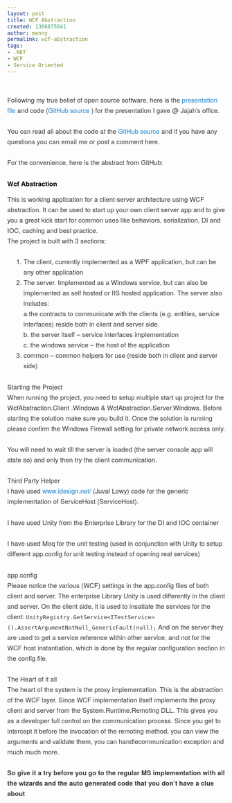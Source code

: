 ```yaml
---
layout: post
title: WCF Abstraction
created: 1366875041
author: menny
permalink: wcf-abstraction
tags:
- .NET
- WCF
- Service Oriented
---
```

<p>&nbsp;</p>
<p style="border: 0px; font-family: 'Helvetica Neue', Helvetica, Arial, sans-serif; font-size: 15px; margin: 0px 0px 1.625em; outline: 0px; padding: 0px; vertical-align: baseline; color: rgb(55, 55, 55); line-height: 24px;">Following my true belief of open source software, here is the&nbsp;<a href="http://sdrv.ms/14eHI1u" style="border: 0px; font-family: inherit; font-style: inherit; margin: 0px; outline: 0px; padding: 0px; vertical-align: baseline; color: rgb(25, 130, 209); text-decoration: none;">presentation file</a>&nbsp;and code (<a href="https://github.com/onemenny/WcfAbstraction" style="border: 0px; font-family: inherit; font-style: inherit; margin: 0px; outline: 0px; padding: 0px; vertical-align: baseline; color: rgb(25, 130, 209); text-decoration: none;">GitHub source&nbsp;</a>) for the presentation I gave @ Jajah&rsquo;s office.</p>
<p style="border: 0px; font-family: 'Helvetica Neue', Helvetica, Arial, sans-serif; font-size: 15px; margin: 0px 0px 1.625em; outline: 0px; padding: 0px; vertical-align: baseline; color: rgb(55, 55, 55); line-height: 24px;">You can read all about the code at the&nbsp;<a href="https://github.com/onemenny/WcfAbstraction" style="border: 0px; font-family: inherit; font-style: inherit; margin: 0px; outline: 0px; padding: 0px; vertical-align: baseline; color: rgb(25, 130, 209); text-decoration: none;">GitHub source&nbsp;</a>and if you have any questions you can email me or post a comment here.</p>
<p style="border: 0px; font-family: 'Helvetica Neue', Helvetica, Arial, sans-serif; font-size: 15px; margin: 0px 0px 1.625em; outline: 0px; padding: 0px; vertical-align: baseline; color: rgb(55, 55, 55); line-height: 24px;">For the convenience, here is the abstract from GitHub:</p>
<h1 style="border: 0px; font-family: 'Helvetica Neue', Helvetica, Arial, sans-serif; font-size: 15px; margin: 0px 0px 0.8125em; outline: 0px; padding: 0px; vertical-align: baseline; clear: both; color: rgb(0, 0, 0); line-height: 24px;">
	Wcf Abstraction</h1>
<h4 style="border: 0px; font-family: 'Helvetica Neue', Helvetica, Arial, sans-serif; font-size: 15px; font-weight: inherit; margin: 0px; outline: 0px; padding: 0px; vertical-align: baseline; clear: both; color: rgb(55, 55, 55); line-height: 24px;">
	<a name="this-is-working-application-for-a-client" style="border: 0px; font-family: inherit; font-style: inherit; margin: 0px; outline: 0px; padding: 0px; vertical-align: baseline; color: rgb(25, 130, 209);"></a>This is working application for a client-server architecture using WCF abstraction. It can be used to start up your own client server app and to give you a great kick start for common uses like behaviors, serialization, DI and IOC, caching and best practice.</h4>
<p style="border: 0px; font-family: 'Helvetica Neue', Helvetica, Arial, sans-serif; font-size: 15px; margin: 0px 0px 1.625em; outline: 0px; padding: 0px; vertical-align: baseline; color: rgb(55, 55, 55); line-height: 24px;">The project is built with 3 sections:</p>
<ol style="border: 0px; font-family: 'Helvetica Neue', Helvetica, Arial, sans-serif; font-size: 15px; margin: 0px 0px 1.625em 2.5em; outline: 0px; padding-right: 0px; padding-left: 0px; vertical-align: baseline; list-style-position: initial; list-style-image: initial; color: rgb(55, 55, 55); line-height: 24px;">
	<li style="border: 0px; font-family: inherit; font-style: inherit; margin: 0px; outline: 0px; padding: 0px; vertical-align: baseline;">
		The client, currently implemented as a WPF application, but can be any other application</li>
	<li style="border: 0px; font-family: inherit; font-style: inherit; margin: 0px; outline: 0px; padding: 0px; vertical-align: baseline;">
		The server. Implemented as a Windows service, but can also be implemented as self hosted or IIS hosted application. The server also includes:<br />
		a.the contracts to communicate with the clients (e.g. entities, service interfaces) reside both in client and server side.<br />
		b. the server itself &ndash; service interfaces implementation<br />
		c. the windows service &ndash; the host of the application</li>
	<li style="border: 0px; font-family: inherit; font-style: inherit; margin: 0px; outline: 0px; padding: 0px; vertical-align: baseline;">
		common &ndash; common helpers for use (reside both in client and server side)</li>
</ol>
<h4 style="border: 0px; font-family: 'Helvetica Neue', Helvetica, Arial, sans-serif; font-size: 15px; font-weight: inherit; margin: 0px; outline: 0px; padding: 0px; vertical-align: baseline; clear: both; color: rgb(55, 55, 55); line-height: 24px;">
	<a name="starting-the-project" style="border: 0px; font-family: inherit; font-style: inherit; margin: 0px; outline: 0px; padding: 0px; vertical-align: baseline; color: rgb(25, 130, 209);"></a>Starting the Project</h4>
<p style="border: 0px; font-family: 'Helvetica Neue', Helvetica, Arial, sans-serif; font-size: 15px; margin: 0px 0px 1.625em; outline: 0px; padding: 0px; vertical-align: baseline; color: rgb(55, 55, 55); line-height: 24px;">When running the project, you need to setup multiple start up project for the WcfAbstraction.Client .Windows &amp; WcfAbstraction.Server.Windows. Before starting the solution make sure you build it. Once the solution is running please confirm the Windows Firewall setting for private network access only.</p>
<p style="border: 0px; font-family: 'Helvetica Neue', Helvetica, Arial, sans-serif; font-size: 15px; margin: 0px 0px 1.625em; outline: 0px; padding: 0px; vertical-align: baseline; color: rgb(55, 55, 55); line-height: 24px;">You will need to wait till the server is loaded (the server console app will state so) and only then try the client communication.</p>
<h4 style="border: 0px; font-family: 'Helvetica Neue', Helvetica, Arial, sans-serif; font-size: 15px; font-weight: inherit; margin: 0px; outline: 0px; padding: 0px; vertical-align: baseline; clear: both; color: rgb(55, 55, 55); line-height: 24px;">
	<a name="third-party-helper" style="border: 0px; font-family: inherit; font-style: inherit; margin: 0px; outline: 0px; padding: 0px; vertical-align: baseline; color: rgb(25, 130, 209);"></a>Third Party Helper</h4>
<p style="border: 0px; font-family: 'Helvetica Neue', Helvetica, Arial, sans-serif; font-size: 15px; margin: 0px 0px 1.625em; outline: 0px; padding: 0px; vertical-align: baseline; color: rgb(55, 55, 55); line-height: 24px;">I have used&nbsp;<a href="http://www.idesign.net/" style="border: 0px; font-family: inherit; font-style: inherit; margin: 0px; outline: 0px; padding: 0px; vertical-align: baseline; color: rgb(25, 130, 209); text-decoration: none;">www.idesign.net/</a>&nbsp;(Juval Lowy) code for the generic implementation of ServiceHost (ServiceHost).</p>
<p style="border: 0px; font-family: 'Helvetica Neue', Helvetica, Arial, sans-serif; font-size: 15px; margin: 0px 0px 1.625em; outline: 0px; padding: 0px; vertical-align: baseline; color: rgb(55, 55, 55); line-height: 24px;">I have used Unity from the Enterprise Library for the DI and IOC container</p>
<p style="border: 0px; font-family: 'Helvetica Neue', Helvetica, Arial, sans-serif; font-size: 15px; margin: 0px 0px 1.625em; outline: 0px; padding: 0px; vertical-align: baseline; color: rgb(55, 55, 55); line-height: 24px;">I have used Moq for the unit testing (used in conjunction with Unity to setup different app.config for unit testing instead of opening real services)</p>
<h4 style="border: 0px; font-family: 'Helvetica Neue', Helvetica, Arial, sans-serif; font-size: 15px; font-weight: inherit; margin: 0px; outline: 0px; padding: 0px; vertical-align: baseline; clear: both; color: rgb(55, 55, 55); line-height: 24px;">
	<a name="appconfig" style="border: 0px; font-family: inherit; font-style: inherit; margin: 0px; outline: 0px; padding: 0px; vertical-align: baseline; color: rgb(25, 130, 209);"></a>app.config</h4>
<p style="border: 0px; font-family: 'Helvetica Neue', Helvetica, Arial, sans-serif; font-size: 15px; margin: 0px 0px 1.625em; outline: 0px; padding: 0px; vertical-align: baseline; color: rgb(55, 55, 55); line-height: 24px;">Please notice the various (WCF) settings in the app.config files of both client and server. The enterprise Library Unity is used differently in the client and server. On the client side, it is used to insatiate the services for the client:&nbsp;<code style="border: 0px; font-family: Monaco, Consolas, 'Andale Mono', 'DejaVu Sans Mono', monospace; font-size: 13px; margin: 0px; outline: 0px; padding: 0px; vertical-align: baseline; line-height: normal;">UnityRegistry.GetService&lt;ITestService&gt;().AssertArgumentNotNull_GenericFault(null);</code>&nbsp;And on the server they are used to get a service reference within other service, and not for the WCF host instantiation, which is done by the regular configuration section in the config file.</p>
<h4 style="border: 0px; font-family: 'Helvetica Neue', Helvetica, Arial, sans-serif; font-size: 15px; font-weight: inherit; margin: 0px; outline: 0px; padding: 0px; vertical-align: baseline; clear: both; color: rgb(55, 55, 55); line-height: 24px;">
	<a name="the-heart-of-it-all" style="border: 0px; font-family: inherit; font-style: inherit; margin: 0px; outline: 0px; padding: 0px; vertical-align: baseline; color: rgb(25, 130, 209);"></a>The Heart of it all</h4>
<p style="border: 0px; font-family: 'Helvetica Neue', Helvetica, Arial, sans-serif; font-size: 15px; margin: 0px 0px 1.625em; outline: 0px; padding: 0px; vertical-align: baseline; color: rgb(55, 55, 55); line-height: 24px;">The heart of the system is the proxy implementation. This is the abstraction of the WCF layer. Since WCF implementation itself implements the proxy client and server from the System.Runtime.Remoting DLL. This gives you as a developer full control on the communication process. Since you get to intercept it before the invocation of the remoting method, you can view the arguments and validate them, you can handlecommunication exception and much much more.</p>
<p style="border: 0px; font-family: 'Helvetica Neue', Helvetica, Arial, sans-serif; font-size: 15px; margin: 0px 0px 1.625em; outline: 0px; padding: 0px; vertical-align: baseline; color: rgb(55, 55, 55); line-height: 24px;"><strong style="border: 0px; font-family: inherit; font-style: inherit; margin: 0px; outline: 0px; padding: 0px; vertical-align: baseline;">So give it a try before you go to the regular MS implementation with all the wizards and the auto generated code that you don&rsquo;t have a clue about</strong></p>
